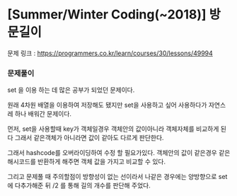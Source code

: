 # [Summer/Winter Coding(~2018)] 방문길이

문제 링크 : https://programmers.co.kr/learn/courses/30/lessons/49994



### 문제풀이

 

set 을 이용 하는 데 많은 공부가 되었던 문제이다.

원래 4차원 배열을 이용하여 저장해도 됐지만 set을 사용하고 싶어 사용하다가 자연스레 하나 배워간 문제이다.

 

먼저, set을 사용할때 key가 객체일경우 객체안의 값이아니라 객체자체를 비교하게 된다 그래서 같은객체가 아니라면 값이 같아도 다르게 판단한다.

 

그래서 hashcode를 오버라이딩하여 수정 할 필요가있다. 객체안의 값이 같은경우 같은 해시코드를 반환하게 해주면 객체 값을 가지고 비교할 수 있다.

 

그리고 문제풀 때 주의할점이 방향성이 없는 선이라서 나같은 경우에는 양방향으로 set에 다추가해준 뒤 /2 를 통해 길의 개수를 판단해 주었다.